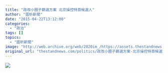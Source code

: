 ```yaml
---
title: "政改小圈子篩選方案 北京操控特首候選人"
author: "圖析新聞"
date: "2015-04-22T13:12:00"
categories:
  - "政治"
tags: []
topics:
  - "圖析新聞"
image: "http://web.archive.org/web/2020im_/https://assets.thestandnews.com/media/photos/1200-14_w6aSw.png"
original_url: "thestandnews.com/politics/政改小圈子篩選方案-北京操控特首候選人"
---
```

![](http://web.archive.org/web/2020im_/https://assets.thestandnews.com/media/photos/1200-14_w6aSw.png)